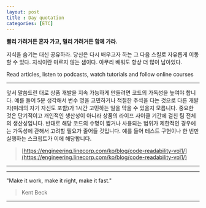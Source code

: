 ```yaml
---
layout: post
title : Day quotation
categories: [ETC]
---
```


**빨리 가려거든 혼자 가고, 멀리 가려거든 함께 가라.**

지식을 숨기는 대신 공유하라. 당신은 다시 배우고자 하는 그 다음 스킬로 자유롭게 이동할 수 있다. 지식이란 마르지 않는 샘이다. 아무리 배워도 항상 더 많이 남아있다.

Read articles, listen to podcasts, watch tutorials and follow online courses

***

앞서 말씀드린 대로 상품 개발을 지속 가능하게 만들려면 코드의 가독성을 높여야 합니다. 예를 들어 5분 생각해서 변수 명을 고민하거나 적절한 주석을 다는 것으로 다른 개발자(미래의 자기 자신도 포함)가 1시간 고민하는 일을 막을 수 있을지 모릅니다. 중요한 것은 단기적이고 개인적인 생산성이 아니라 상품의 라이프 사이클 기간에 걸친 팀 전체의 생산성입니다. 반대로 해당 코드의 수명이 짧거나 사용되는 범위가 제한적인 경우에는 가독성에 관해서 고려할 필요가 줄어들 것입니다. 예를 들어 테스트 구현이나 한 번만 실행하는 스크립트가 이에 해당합니다.

>[https://engineering.linecorp.com/ko/blog/code-readability-vol1/](https://engineering.linecorp.com/ko/blog/code-readability-vol1/)

***

***

"Make it work, make it right, make it fast."

>Kent Beck

***
